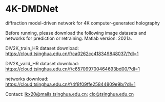 # 4K-DMDNet
diffraction model-driven network for 4K computer-generated holography

Before running, please download the following image datasets and networks for prediction or retraining. Matlab version: 2021a.


DIV2K_train_HR dataset download: https://cloud.tsinghua.edu.cn/f/ca0262cc418349848037/?dl=1

DIV2K_vaild_HR dataset download: https://cloud.tsinghua.edu.cn/f/c657099700464693bd00/?dl=1

networks download: https://cloud.tsinghua.edu.cn/f/4f8f09ffe25844809e9b/?dl=1

Contact: lkx20@mails.tsinghua.edu.cn; clc@tsinghua.edu.cn
